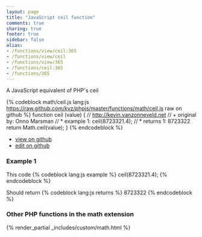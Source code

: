 ```yaml
---
layout: page
title: "JavaScript ceil function"
comments: true
sharing: true
footer: true
sidebar: false
alias:
- /functions/view/ceil:365
- /functions/view/ceil
- /functions/view/365
- /functions/ceil:365
- /functions/365
---
```

<!-- Generated by Rakefile:build -->
A JavaScript equivalent of PHP's ceil

{% codeblock math/ceil.js lang:js https://raw.github.com/kvz/phpjs/master/functions/math/ceil.js raw on github %}
function ceil (value) {
  // http://kevin.vanzonneveld.net
  // +   original by: Onno Marsman
  // *     example 1: ceil(8723321.4);
  // *     returns 1: 8723322
  return Math.ceil(value);
}
{% endcodeblock %}

 - [view on github](https://github.com/kvz/phpjs/blob/master/functions/math/ceil.js)
 - [edit on github](https://github.com/kvz/phpjs/edit/master/functions/math/ceil.js)

### Example 1
This code
{% codeblock lang:js example %}
ceil(8723321.4);
{% endcodeblock %}

Should return
{% codeblock lang:js returns %}
8723322
{% endcodeblock %}


### Other PHP functions in the math extension
{% render_partial _includes/custom/math.html %}
